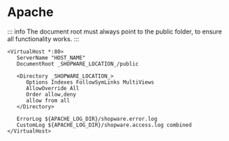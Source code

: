 # Apache

::: info
The document root must always point to the public folder, to ensure all functionality works.
:::

```text
<VirtualHost *:80>
   ServerName "HOST_NAME"
   DocumentRoot _SHOPWARE_LOCATION_/public

   <Directory _SHOPWARE_LOCATION_>
      Options Indexes FollowSymLinks MultiViews
      AllowOverride All
      Order allow,deny
      allow from all
   </Directory>

   ErrorLog ${APACHE_LOG_DIR}/shopware.error.log
   CustomLog ${APACHE_LOG_DIR}/shopware.access.log combined
</VirtualHost>
```
